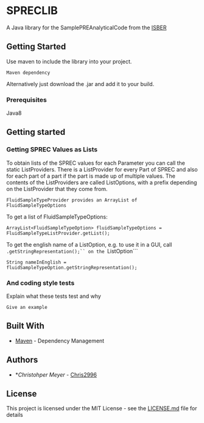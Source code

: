 # SPRECLIB

A Java library for the SamplePREAnalyticalCode from the [ISBER](https://www.isber.org/page/SPREC?&hhsearchterms=%22sprec%22)


## Getting Started

Use maven to include the library into your project.

```
Maven dependency
```

Alternatively just download the .jar and add it to your build. 

### Prerequisites

Java8


## Getting started

### Getting SPREC Values as Lists

To obtain lists of the SPREC values for each Parameter you can call the static ListProviders. There is a ListProvider for every Part of SPREC and also for each part of a part if the part is made up of multiple values. The contents of the ListProviders are called ListOptions, with a prefix depending on the ListProvider that they come from.

```
FluidSampleTypeProvider provides an ArrayList of FluidSampleTypeOptions
```

To get a list of FluidSampleTypeOptions:

```
ArrayList<FluidSampleTypeOption> fluidSampleTypeOptions = FluidSampleTypeListProvider.getList();
```

To get the english name of a ListOption, e.g. to use it in a GUI, call ```.getStringRepresentation();`` on the ```ListOption```

```
String nameInEnglish = fluidSampleTypeOption.getStringRepresentation();

```


### And coding style tests

Explain what these tests test and why

```
Give an example
```

## Built With

* [Maven](https://maven.apache.org/) - Dependency Management 

## Authors

* **Christohper Meyer* - [Chris2996](https://github.com/chris2996)


## License

This project is licensed under the MIT License - see the [LICENSE.md](LICENSE.md) file for details



